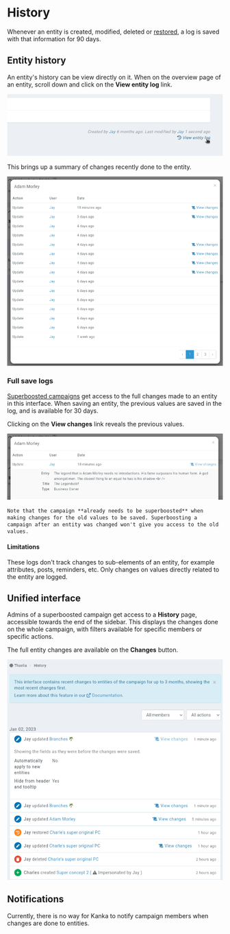 # History

Whenever an entity is created, modified, deleted or [restored](/features/campaigns/recovery), a log is saved with that information for 90 days.

## Entity history

An entity's history can be view directly on it. When on the overview page of an entity, scroll down and click on the **View entity log** link.

![The entity log link](img/history-entity.png)

This brings up a summary of changes recently done to the entity.

![Entity log details](img/history-entity-detail.png)

### Full save logs

[Superboosted campaigns](https://kanka.io/en-US/boosters#superboosted) get access to the full changes made to an entity in this interface. When saving an entity, the previous values are saved in the log, and is available for 30 days.

Clicking on the **View changes** link reveals the previous values.

![Full entity log details](img/history-entity-full.png)

```{info} Warning
Note that the campaign **already needs to be superboosted** when making changes for the old values to be saved. Superboosting a campaign after an entity was changed won't give you access to the old values.
```

#### Limitations

These logs don't track changes to sub-elements of an entity, for example attributes, posts, reminders, etc. Only changes on values directly related to the entity are logged.

## Unified interface

Admins of a superboosted campaign get access to a **History** page, accessible towards the end of the sidebar. This displays the changes done on the whole campaign, with filters available for specific members or specific actions.

The full entity changes are available on the **Changes** button.

![Campaign wide entity changes](img/history-campaign.png)


## Notifications

Currently, there is no way for Kanka to notify campaign members when changes are done to entities.